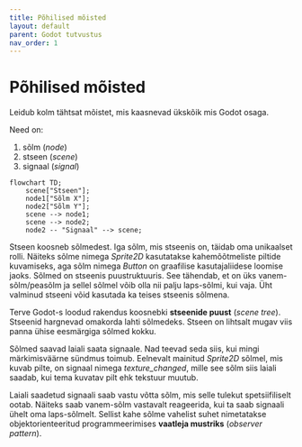 ```yaml
---
title: Põhilised mõisted
layout: default
parent: Godot tutvustus
nav_order: 1
---
```


# Põhilised mõisted

Leidub kolm tähtsat mõistet, mis kaasnevad ükskõik mis Godot osaga.

Need on:

1. sõlm (*node*)
2. stseen (*scene*)
3. signaal (*signal*)

```mermaid
flowchart TD;
    scene["Stseen"];
    node1["Sõlm X"];
    node2["Sõlm Y"];
    scene --> node1;
    scene --> node2;
    node2 -- "Signaal" --> scene;
```

Stseen koosneb sõlmedest. Iga sõlm, mis stseenis on, täidab oma unikaalset rolli. Näiteks sõlme nimega *Sprite2D* kasutatakse kahemõõtmeliste piltide kuvamiseks, aga sõlm nimega *Button* on graafilise kasutajaliidese loomise jaoks. Sõlmed on stseenis puustruktuuris. See tähendab, et on üks vanem-sõlm/peasõlm ja sellel sõlmel võib olla nii palju laps-sõlmi, kui vaja. Üht valminud stseeni võid kasutada ka teises stseenis sõlmena.

Terve Godot-s loodud rakendus koosnebki **stseenide puust** (*scene tree*). Stseenid hargnevad omakorda lahti sõlmedeks. Stseen on lihtsalt mugav viis panna ühise eesmärgiga sõlmed kokku.

Sõlmed saavad laiali saata signaale. Nad teevad seda siis, kui mingi märkimisväärne sündmus toimub. Eelnevalt mainitud *Sprite2D* sõlmel, mis kuvab pilte, on signaal nimega *texture_changed*, mille see sõlm siis laiali saadab, kui tema kuvatav pilt ehk tekstuur muutub.

Laiali saadetud signaali saab vastu võtta sõlm, mis selle tulekut spetsiifiliselt ootab. Näiteks saab vanem-sõlm vastavalt reageerida, kui ta saab signaali ühelt oma laps-sõlmelt. Sellist kahe sõlme vahelist suhet nimetatakse objektorienteeritud programmeerimises **vaatleja mustriks** (*observer pattern*).